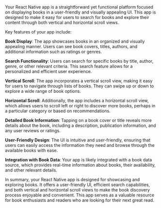 Your React Native app is a straightforward yet functional platform focused on displaying books in a user-friendly and visually appealing UI. This app is designed to make it easy for users to search for books and explore their content through both vertical and horizontal scroll views.

Key features of your app include:

**Book Display**: The app showcases books in an organized and visually appealing manner. Users can see book covers, titles, authors, and additional information such as ratings or genres.

**Search Functionality**: Users can search for specific books by title, author, genre, or other relevant criteria. This search feature allows for a personalized and efficient user experience.

**Vertical Scroll**: The app incorporates a vertical scroll view, making it easy for users to navigate through lists of books. They can swipe up or down to explore a wide range of book options.

**Horizontal Scroll**: Additionally, the app includes a horizontal scroll view, which allows users to scroll left or right to discover more books, perhaps in a particular category or based on recommendations.

**Detailed Book Information**: Tapping on a book cover or title reveals more details about the book, including a description, publication information, and any user reviews or ratings.

**User-Friendly Design**: The UI is intuitive and user-friendly, ensuring that users can easily access the information they need and browse through the available books with ease.

**Integration with Book Data**: Your app is likely integrated with a book data source, which provides real-time information about books, their availability, and other relevant details.

In summary, your React Native app is designed for showcasing and exploring books. It offers a user-friendly UI, efficient search capabilities, and both vertical and horizontal scroll views to make the book discovery process enjoyable and convenient. This app serves as a valuable resource for book enthusiasts and readers who are looking for their next great read.
